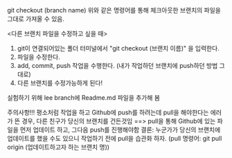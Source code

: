 git checkout (branch name)
위와 같은 명령어를 통해 체크아웃한 브랜치의 파일을 그대로 가져올 수 있음.

<다른 브랜치 파일을 수정하고 싶을 때>
1. git이 연결되어있는 폴더 터미널에서 "git checkout (브랜치 이름)" 을 입력한다.
2. 파일을 수정한다.
3. add, commit, push 작업을 수행한다. (내가 작업하던 브랜치에 push하던 방법 그대로)
4. 다른 브랜치를 수정가능하게 된다!

실험하기 위해 lee branch에 Readme.md 파일을 추가해 봄

주의사항!!! 평소처럼 작업을 하고 Github에 push를 하려는데 pull을 해야한다는 에러가 뜬 경우,
다른 친구가 당신의 브랜치를 건든것임 ==> pull을 통해 Github에 있는 파일을 먼저 업데이트 하고, 그다음 push를 진행해야함
결론: 누군가가 당신의 브랜치에 업데이트를 했을 수도 있으니 작업하기 전에 pull을 습관화 하자. (pull 명령어: git pull origin (업데이트하고자 하는 브랜치 명))
